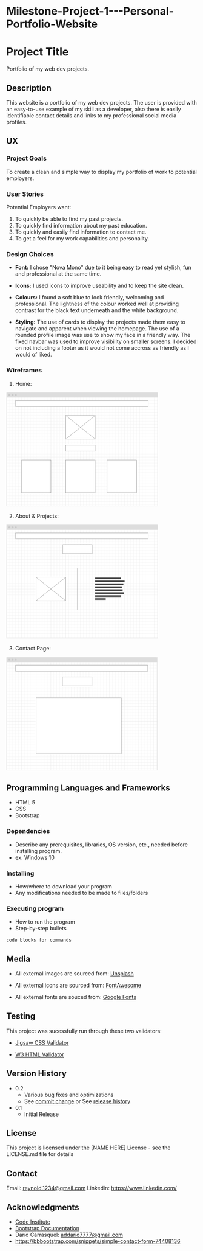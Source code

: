 # Milestone-Project-1---Personal-Portfolio-Website


# Project Title

Portfolio of my web dev projects.

## Description

This website is a portfolio of my web dev projects. The user is provided with an easy-to-use example of my skill as a developer, also there is easily identifiable contact details and links to my professional social media profiles. 

## UX

### Project Goals

To create a clean and simple way to display my portfolio of work to potential employers.

### User Stories

Potential Employers want:

1. To quickly be able to find my past projects.
2. To quickly find information about my past education.
3. To quickly and easily find information to contact me.
4. To get a feel for my work capabilities and personality.

### Design Choices

* __Font:__  I chose "Nova Mono" due to it being easy to read yet stylish, fun and professional at the same time.

* __Icons:__ I used icons to improve useability and to keep the site clean.

* __Colours:__ I found a soft blue to look friendly, welcoming and professional. The lightness of the colour worked well at providing contrast for the black text underneath and the white background.

* __Styling:__ The use of cards to display the projects made them easy to navigate and apparent when viewing the homepage. The use of a rounded profile image was use to show my face in a friendly way. The fixed navbar was used to improve visibility on smaller screens. I decided on not including a footer as it would not come accross as friendly as I would of liked.

### Wireframes

1. Home: 

<img src="./assets/images/homepagewireframe.png" width="400" height="300" />



2. About & Projects: 

<img src="./assets/images/aboutcardswireframe.png" width="400" height="300" />



3. Contact Page: 

<img src="./assets/images/contactform.png" width="400" height="300" />



## Programming Languages and Frameworks

* HTML 5
* CSS
* Bootstrap


### Dependencies

* Describe any prerequisites, libraries, OS version, etc., needed before installing program.
* ex. Windows 10

### Installing

* How/where to download your program
* Any modifications needed to be made to files/folders

### Executing program

* How to run the program
* Step-by-step bullets
```
code blocks for commands
```


## Media

* All external images are sourced from: [Unsplash](https://unsplash.com/)

* All external icons are sourced from: [FontAwesome](https://fontawesome.com/)

* All external fonts are souced from: [Google Fonts](https://fonts.google.com/)

## Testing

This project was sucessfully run through these two validators: 

* [Jigsaw CSS Validator](https://jigsaw.w3.org/css-validator/validator)

* [W3 HTML Validator](https://validator.w3.org/)

## Version History

* 0.2
    * Various bug fixes and optimizations
    * See [commit change]() or See [release history]()
* 0.1
    * Initial Release

## License

This project is licensed under the [NAME HERE] License - see the LICENSE.md file for details

## Contact

Email: reynold.1234@gmail.com
Linkedin: https://www.linkedin.com/

## Acknowledgments

*  [Code Institute](https://codeinstitute.net/)
*  [Bootstrap Documentation](https://getbootstrap.com/)
*  Darío Carrasquel: addario7777@gmail.com
*  https://bbbootstrap.com/snippets/simple-contact-form-74408136